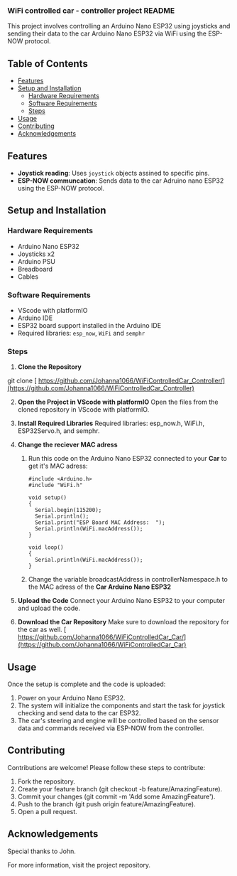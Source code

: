 
### WiFi controlled car - controller project README

This project involves controlling an Arduino Nano ESP32 using joysticks and sending their data to the car Arduino Nano ESP32 via WiFi using the ESP-NOW protocol. 

## Table of Contents
- [Features](#features)
- [Setup and Installation](#setup-and-installation)
  - [Hardware Requirements](#hardware-requirements)
  - [Software Requirements](#software-requirements)
  - [Steps](#steps)
- [Usage](#usage)
- [Contributing](#contributing)
- [Acknowledgements](#acknowledgements)

## Features

- **Joystick reading**: Uses `joystick` objects assined to specific pins.
- **ESP-NOW communcation**: Sends data to the car Adruino nano ESP32 using the ESP-NOW protocol.

## Setup and Installation

### Hardware Requirements
- Arduino Nano ESP32
- Joysticks x2
- Arduino PSU
- Breadboard
- Cables

### Software Requirements
- VScode with platformIO
- Arduino IDE
- ESP32 board support installed in the Arduino IDE
- Required libraries: `esp_now`, `WiFi` and `semphr`

### Steps
1. **Clone the Repository**

git clone [ https://github.com/Johanna1066/WiFiControlledCar_Controller/](https://github.com/Johanna1066/WiFiControlledCar_Controller)

2. **Open the Project in VScode with platformIO**
Open the files from the cloned repository in VScode with platformIO.

3. **Install Required Libraries**
Required libraries: esp_now.h, WiFi.h, ESP32Servo.h, and semphr.

4. **Change the reciever MAC adress**
   1. Run this code on the Arduino Nano ESP32 connected to your **Car**
      to get it's MAC adress:
      ```
      #include <Arduino.h>
      #include "WiFi.h"

      void setup()
      {
        Serial.begin(115200);
        Serial.println();
        Serial.print("ESP Board MAC Address:  ");
        Serial.println(WiFi.macAddress());
      }
 
      void loop()
      {
        Serial.println(WiFi.macAddress());
      }
      ```
        
   2. Change the variable broadcastAddress in controllerNamespace.h to the 
      MAC adress of the **Car Arduino Nano ESP32**
      
5. **Upload the Code**
Connect your Arduino Nano ESP32 to your computer and upload the code.

6. **Download the Car Repository**
Make sure to download the repository for the car as well.
[ https://github.com/Johanna1066/WiFiControlledCar_Car/](https://github.com/Johanna1066/WiFiControlledCar_Car)


## Usage
Once the setup is complete and the code is uploaded:

1. Power on your Arduino Nano ESP32.
2. The system will initialize the components and start the task for joystick checking and
send data to the car ESP32.
3. The car's steering and engine will be controlled based on the sensor data and commands received via ESP-NOW from the controller.


## Contributing
Contributions are welcome! Please follow these steps to contribute:

1. Fork the repository.
2. Create your feature branch (git checkout -b feature/AmazingFeature).
3. Commit your changes (git commit -m 'Add some AmazingFeature').
4. Push to the branch (git push origin feature/AmazingFeature).
5. Open a pull request.


## Acknowledgements
Special thanks to John.

For more information, visit the project repository.
